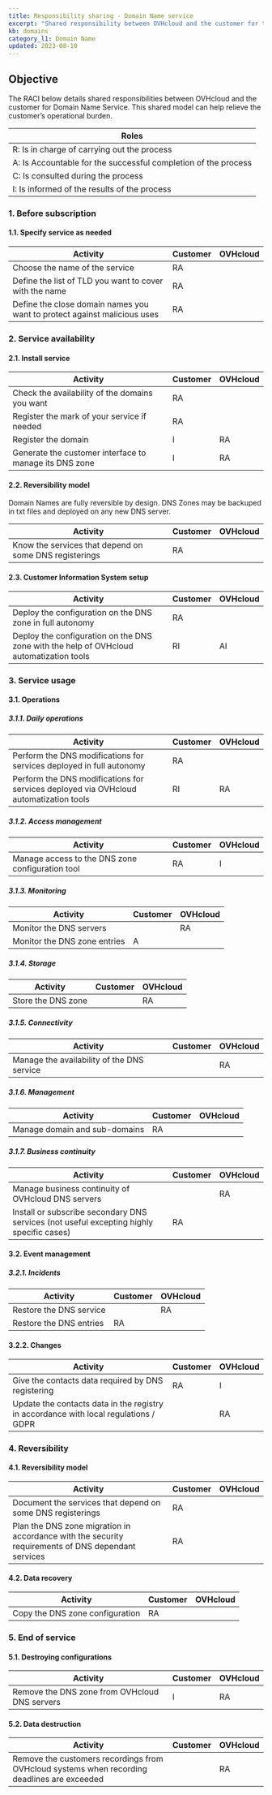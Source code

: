 ```yaml
---
title: Responsibility sharing - Domain Name service
excerpt: "Shared responsibility between OVHcloud and the customer for the use of the Domain Name service"
kb: domains
category_l1: Domain Name
updated: 2023-08-10
---
```


## Objective

The RACI below details shared responsibilities between OVHcloud and the customer for Domain Name Service. This shared model can help relieve the customer’s operational burden.


| Roles |
| --- |
| R: Is in charge of carrying out the process |
| A: Is Accountable for the successful completion of the process |
| C: Is consulted during the process |
| I: Is informed of the results of the process |

### 1. Before subscription

#### 1.1. Specify service as needed

| **Activity** | **Customer** | **OVHcloud** |
| --- | --- | --- |
| Choose the name of the service | RA |  |	
| Define the list of TLD you want to cover with the name | RA |  |
| Define the close domain names you want to protect against malicious uses | RA |  |


### 2. Service availability

#### 2.1. Install service

| **Activity** | **Customer** | **OVHcloud** |
| --- | --- | --- |
| Check the availability of the domains you want | RA |  |
| Register the mark of your service if needed | RA |  |
| Register the domain | I | RA |
| Generate the customer interface to manage its DNS zone | I | RA |

#### 2.2. Reversibility model
Domain Names are fully reversible by design. DNS Zones may be backuped in txt files and deployed on any new DNS server.

| **Activity** | **Customer** | **OVHcloud** |
| --- | --- | --- |
| Know the services that depend on some DNS registerings | RA |  |

#### 2.3. Customer Information System setup

| **Activity** | **Customer** | **OVHcloud** |
| --- | --- | --- |
| Deploy the configuration on the DNS zone in full autonomy | RA |  |
| Deploy the configuration on the DNS zone with the help of OVHcloud automatization tools | RI | AI |


### 3. Service usage

#### 3.1. Operations

##### **3.1.1. Daily operations**

| **Activity** | **Customer** | **OVHcloud** |
| --- | --- | --- |
| Perform the DNS modifications for services deployed in full autonomy | RA |  |
| Perform the DNS modifications for services deployed via OVHcloud automatization tools | RI | RA |  

##### **3.1.2. Access management**

| **Activity** | **Customer** | **OVHcloud** |
| --- | --- | --- |
| Manage access to the DNS zone configuration tool | RA | I |


##### **3.1.3. Monitoring**

| **Activity** | **Customer** | **OVHcloud** |
| --- | --- | --- |
| Monitor the DNS servers |  | RA |
| Monitor the DNS zone entries | A |  |

##### **3.1.4. Storage**

| **Activity** | **Customer** | **OVHcloud** |
| --- | --- | --- |
| Store the DNS zone |  | RA |


##### **3.1.5. Connectivity**

| **Activity** | **Customer** | **OVHcloud** |
| --- | --- | --- |
| Manage the availability of the DNS service |  | RA |


##### **3.1.6. Management**

| **Activity** | **Customer** | **OVHcloud** |
| --- | --- | --- |
| Manage domain and sub-domains | RA |  |

##### **3.1.7. Business continuity**

| **Activity** | **Customer** | **OVHcloud** |
| --- | --- | --- |
| Manage business continuity of OVHcloud DNS servers |  | RA |
| Install or subscribe secondary DNS services (not useful excepting highly specific cases) | RA |  |

#### 3.2. Event management

##### **3.2.1. Incidents**

| **Activity** | **Customer** | **OVHcloud** |
| --- | --- | --- |
| Restore the DNS service |  | RA |
| Restore the DNS entries | RA |  |


#### **3.2.2. Changes**

| **Activity** | **Customer** | **OVHcloud** |
| --- | --- | --- |
| Give the contacts data required by DNS registering | RA | I |
| Update the contacts data in the registry in accordance with local regulations / GDPR |  | RA |

### 4. Reversibility

#### 4.1. Reversibility model

| **Activity** | **Customer** | **OVHcloud** |
| --- | --- | --- |
| Document the services that depend on some DNS registerings | RA |  |
| Plan the DNS zone migration in accordance with the security requirements of DNS dependant services | RA |  |

#### 4.2. Data recovery

| **Activity** | **Customer** | **OVHcloud** |
| --- | --- | --- |
| Copy the DNS zone configuration | RA |  |

### 5. End of service

#### 5.1. Destroying configurations

| **Activity** | **Customer** | **OVHcloud** |
| --- | --- | --- |
| Remove the DNS zone from OVHcloud DNS servers | I | RA |

#### 5.2. Data destruction

| **Activity** | **Customer** | **OVHcloud** |
| --- | --- | --- |
| Remove the customers recordings from OVHcloud systems when recording deadlines are exceeded |  | RA |
